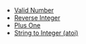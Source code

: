 - [Valid Number](https://leetcode.com/problems/valid-number/)
- [Reverse Integer](https://leetcode.com/problems/reverse-integer/)
- [Plus One](https://leetcode.com/problems/plus-one/)
- [String to Integer (atoi)](https://leetcode.com/problems/string-to-integer-atoi/)
